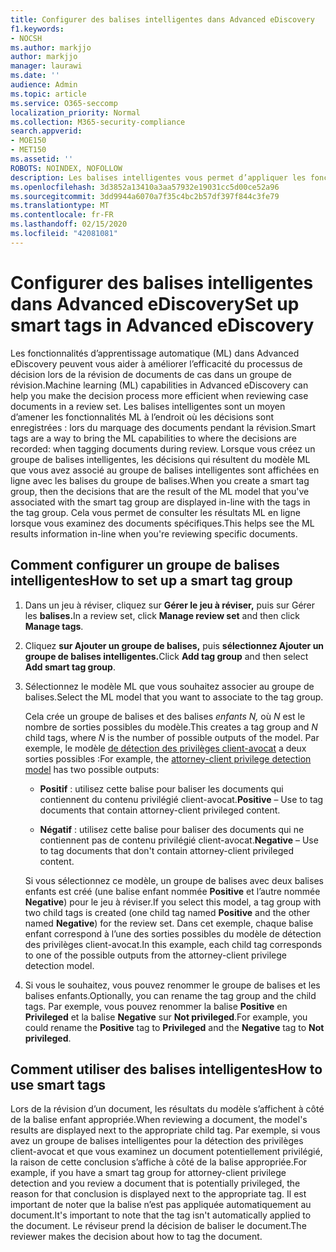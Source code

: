 ```yaml
---
title: Configurer des balises intelligentes dans Advanced eDiscovery
f1.keywords:
- NOCSH
ms.author: markjjo
author: markjjo
manager: laurawi
ms.date: ''
audience: Admin
ms.topic: article
ms.service: O365-seccomp
localization_priority: Normal
ms.collection: M365-security-compliance
search.appverid:
- MOE150
- MET150
ms.assetid: ''
ROBOTS: NOINDEX, NOFOLLOW
description: Les balises intelligentes vous permet d’appliquer les fonctionnalités d’apprentissage automatique lors de la révision de contenu dans un cas Advanced eDiscovery. Utilisez des groupes de balises intelligentes pour afficher les résultats des modèles de détection d’apprentissage automatique, tels que le modèle de privilège client-avocat.
ms.openlocfilehash: 3d3852a13410a3aa57932e19031cc5d00ce52a96
ms.sourcegitcommit: 3dd9944a6070a7f35c4bc2b57df397f844c3fe79
ms.translationtype: MT
ms.contentlocale: fr-FR
ms.lasthandoff: 02/15/2020
ms.locfileid: "42081081"
---
```

# <a name="set-up-smart-tags-in-advanced-ediscovery"></a><span data-ttu-id="a93e4-104">Configurer des balises intelligentes dans Advanced eDiscovery</span><span class="sxs-lookup"><span data-stu-id="a93e4-104">Set up smart tags in Advanced eDiscovery</span></span>

<span data-ttu-id="a93e4-105">Les fonctionnalités d’apprentissage automatique (ML) dans Advanced eDiscovery peuvent vous aider à améliorer l’efficacité du processus de décision lors de la révision de documents de cas dans un groupe de révision.</span><span class="sxs-lookup"><span data-stu-id="a93e4-105">Machine learning (ML) capabilities in Advanced eDiscovery can help you make the decision process more efficient when reviewing case documents in a review set.</span></span> <span data-ttu-id="a93e4-106">Les balises intelligentes sont un moyen d’amener les fonctionnalités ML à l’endroit où les décisions sont enregistrées : lors du marquage des documents pendant la révision.</span><span class="sxs-lookup"><span data-stu-id="a93e4-106">Smart tags are a way to bring the ML capabilities to where the decisions are recorded: when tagging documents during review.</span></span> <span data-ttu-id="a93e4-107">Lorsque vous créez un groupe de balises intelligentes, les décisions qui résultent du modèle ML que vous avez associé au groupe de balises intelligentes sont affichées en ligne avec les balises du groupe de balises.</span><span class="sxs-lookup"><span data-stu-id="a93e4-107">When you create a smart tag group, then the decisions that are the result of the ML model that you've associated with the smart tag group are displayed in-line with the tags in the tag group.</span></span> <span data-ttu-id="a93e4-108">Cela vous permet de consulter les résultats ML en ligne lorsque vous examinez des documents spécifiques.</span><span class="sxs-lookup"><span data-stu-id="a93e4-108">This helps see the ML results information in-line when you're reviewing specific documents.</span></span>

## <a name="how-to-set-up-a-smart-tag-group"></a><span data-ttu-id="a93e4-109">Comment configurer un groupe de balises intelligentes</span><span class="sxs-lookup"><span data-stu-id="a93e4-109">How to set up a smart tag group</span></span>

1. <span data-ttu-id="a93e4-110">Dans un jeu à réviser, cliquez sur **Gérer le jeu à réviser,** puis sur Gérer les **balises.**</span><span class="sxs-lookup"><span data-stu-id="a93e4-110">In a review set, click **Manage review set** and then click **Manage tags**.</span></span>

2. <span data-ttu-id="a93e4-111">Cliquez **sur Ajouter un groupe de balises,** puis **sélectionnez Ajouter un groupe de balises intelligentes.**</span><span class="sxs-lookup"><span data-stu-id="a93e4-111">Click **Add tag group** and then select **Add smart tag group**.</span></span>

3. <span data-ttu-id="a93e4-112">Sélectionnez le modèle ML que vous souhaitez associer au groupe de balises.</span><span class="sxs-lookup"><span data-stu-id="a93e4-112">Select the ML model that you want to associate to the tag group.</span></span>
    
   <span data-ttu-id="a93e4-113">Cela crée un groupe de balises et des balises *enfants N,* où *N* est le nombre de sorties possibles du modèle.</span><span class="sxs-lookup"><span data-stu-id="a93e4-113">This creates a tag group and *N* child tags, where *N* is the number of possible outputs of the model.</span></span> <span data-ttu-id="a93e4-114">Par exemple, le modèle [de détection des privilèges client-avocat](attorney-privilege-detection.md) a deux sorties possibles :</span><span class="sxs-lookup"><span data-stu-id="a93e4-114">For example, the [attorney-client privilege detection model](attorney-privilege-detection.md) has two possible outputs:</span></span> 

   - <span data-ttu-id="a93e4-115">**Positif** : utilisez cette balise pour baliser les documents qui contiennent du contenu privilégié client-avocat.</span><span class="sxs-lookup"><span data-stu-id="a93e4-115">**Positive** – Use to tag documents that contain attorney-client privileged content.</span></span>
   
   - <span data-ttu-id="a93e4-116">**Négatif** : utilisez cette balise pour baliser des documents qui ne contiennent pas de contenu privilégié client-avocat.</span><span class="sxs-lookup"><span data-stu-id="a93e4-116">**Negative** – Use to tag documents that don't contain attorney-client privileged content.</span></span>
    
    <span data-ttu-id="a93e4-117">Si vous sélectionnez ce modèle, un groupe de balises avec deux balises enfants est créé (une balise enfant nommée **Positive** et l’autre nommée **Negative**) pour le jeu à réviser.</span><span class="sxs-lookup"><span data-stu-id="a93e4-117">If you select this model, a tag group with two child tags is created (one child tag named **Positive** and the other named **Negative**) for the review set.</span></span> <span data-ttu-id="a93e4-118">Dans cet exemple, chaque balise enfant correspond à l’une des sorties possibles du modèle de détection des privilèges client-avocat.</span><span class="sxs-lookup"><span data-stu-id="a93e4-118">In this example, each child tag corresponds to one of the possible outputs from the attorney-client privilege detection model.</span></span>

4. <span data-ttu-id="a93e4-119">Si vous le souhaitez, vous pouvez renommer le groupe de balises et les balises enfants.</span><span class="sxs-lookup"><span data-stu-id="a93e4-119">Optionally, you can rename the tag group and the child tags.</span></span> <span data-ttu-id="a93e4-120">Par exemple, vous pouvez renommer la balise **Positive** en **Privileged** et la balise **Negative** sur **Not privileged**.</span><span class="sxs-lookup"><span data-stu-id="a93e4-120">For example, you could rename the **Positive** tag to **Privileged** and the **Negative** tag to **Not privileged**.</span></span>

## <a name="how-to-use-smart-tags"></a><span data-ttu-id="a93e4-121">Comment utiliser des balises intelligentes</span><span class="sxs-lookup"><span data-stu-id="a93e4-121">How to use smart tags</span></span>

<span data-ttu-id="a93e4-122">Lors de la révision d’un document, les résultats du modèle s’affichent à côté de la balise enfant appropriée.</span><span class="sxs-lookup"><span data-stu-id="a93e4-122">When reviewing a document, the model's results are displayed next to the appropriate child tag.</span></span> <span data-ttu-id="a93e4-123">Par exemple, si vous avez un groupe de balises intelligentes pour la détection des privilèges client-avocat et que vous examinez un document potentiellement privilégié, la raison de cette conclusion s’affiche à côté de la balise appropriée.</span><span class="sxs-lookup"><span data-stu-id="a93e4-123">For example, if you have a smart tag group for attorney-client privilege detection and you review a document that is potentially privileged, the reason for that conclusion is displayed next to the appropriate tag.</span></span> <span data-ttu-id="a93e4-124">Il est important de noter que la balise n’est pas appliquée automatiquement au document.</span><span class="sxs-lookup"><span data-stu-id="a93e4-124">It's important to note that the tag isn't automatically applied to the document.</span></span> <span data-ttu-id="a93e4-125">Le réviseur prend la décision de baliser le document.</span><span class="sxs-lookup"><span data-stu-id="a93e4-125">The reviewer makes the decision about how to tag the document.</span></span>

